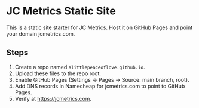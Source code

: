 # JC Metrics Static Site

This is a static site starter for JC Metrics. Host it on GitHub Pages and point your domain jcmetrics.com.

## Steps

1. Create a repo named `alittlepeaceoflove.github.io`.
2. Upload these files to the repo root.
3. Enable GitHub Pages (Settings → Pages → Source: main branch, root).
4. Add DNS records in Namecheap for jcmetrics.com to point to GitHub Pages.
5. Verify at https://jcmetrics.com.
